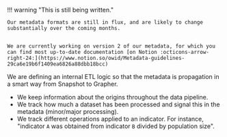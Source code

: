 !!! warning "This is still being written."

    Our metadata formats are still in flux, and are likely to change substantially over the coming months.


    We are currently working on version 2 of our metadata, for which you can find most up-to-date documentation [on Notion :octicons-arrow-right-24:](https://www.notion.so/owid/Metadata-guidelines-29ca6e19b6f1409ea6826a88dbb18bcc)


We are defining an internal ETL logic so that the metadata is propagation in a smart way from Snapshot to Grapher.

- We keep information about the origins throughout the data pipeline.
- We track how much a dataset has been processed and signal this in the metadata (minor/major processing).
- We track different operations applied to an indicator. For instance, "indicator `A` was obtained from indicator `B` divided by population size".
